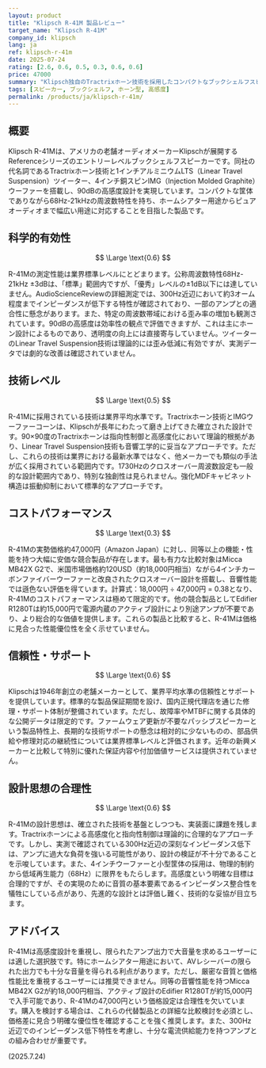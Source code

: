 ```yaml
---
layout: product
title: "Klipsch R-41M 製品レビュー"
target_name: "Klipsch R-41M"
company_id: klipsch
lang: ja
ref: klipsch-r-41m
date: 2025-07-24
rating: [2.6, 0.6, 0.5, 0.3, 0.6, 0.6]
price: 47000
summary: "Klipsch独自のTractrixホーン技術を採用したコンパクトなブックシェルフスピーカー。高感度設計により少ない電力で大音量を実現するが、測定性能には改善の余地があり、大幅に安価な競合製品の存在により価格競争力に欠ける。"
tags: [スピーカー, ブックシェルフ, ホーン型, 高感度]
permalink: /products/ja/klipsch-r-41m/
---
```


## 概要

Klipsch R-41Mは、アメリカの老舗オーディオメーカーKlipschが展開するReferenceシリーズのエントリーレベルブックシェルフスピーカーです。同社の代名詞であるTractrixホーン技術と1インチアルミニウムLTS（Linear Travel Suspension）ツイーター、4インチ銅スピンIMG（Injection Molded Graphite）ウーファーを搭載し、90dBの高感度設計を実現しています。コンパクトな筐体でありながら68Hz-21kHzの周波数特性を持ち、ホームシアター用途からピュアオーディオまで幅広い用途に対応することを目指した製品です。

## 科学的有効性

$$ \Large \text{0.6} $$

R-41Mの測定性能は業界標準レベルにとどまります。公称周波数特性68Hz-21kHz ±3dBは、「標準」範囲内ですが、「優秀」レベルの±1dB以下には達していません。AudioScienceReviewの詳細測定では、300Hz近辺において約3オーム程度までインピーダンスが低下する特性が確認されており、一部のアンプとの適合性に懸念があります。また、特定の周波数帯域における歪み率の増加も観測されています。90dBの高感度は効率性の観点で評価できますが、これは主にホーン設計によるものであり、透明度の向上には直接寄与していません。ツイーターのLinear Travel Suspension技術は理論的には歪み低減に有効ですが、実測データでは劇的な改善は確認されていません。

## 技術レベル

$$ \Large \text{0.5} $$

R-41Mに採用されている技術は業界平均水準です。Tractrixホーン技術とIMGウーファーコーンは、Klipschが長年にわたって磨き上げてきた確立された設計です。90×90度のTractrixホーンは指向性制御と高感度化において理論的根拠があり、Linear Travel Suspension技術も音響工学的に妥当なアプローチです。ただし、これらの技術は業界における最新水準ではなく、他メーカーでも類似の手法が広く採用されている範囲内です。1730Hzのクロスオーバー周波数設定も一般的な設計範囲内であり、特別な独創性は見られません。強化MDFキャビネット構造は振動抑制において標準的なアプローチです。

## コストパフォーマンス

$$ \Large \text{0.3} $$

R-41Mの実勢価格約47,000円（Amazon Japan）に対し、同等以上の機能・性能を持つ大幅に安価な競合製品が存在します。最も有力な比較対象はMicca MB42X G2で、米国市場価格約120USD（約18,000円相当）ながら4インチカーボンファイバーウーファーと改良されたクロスオーバー設計を搭載し、音響性能では遜色ない評価を得ています。計算式：18,000円 ÷ 47,000円 = 0.38となり、R-41Mのコストパフォーマンスは極めて限定的です。他の競合製品としてEdifier R1280Tは約15,000円で電源内蔵のアクティブ設計により別途アンプが不要であり、より総合的な価値を提供します。これらの製品と比較すると、R-41Mは価格に見合った性能優位性を全く示せていません。

## 信頼性・サポート

$$ \Large \text{0.6} $$

Klipschは1946年創立の老舗メーカーとして、業界平均水準の信頼性とサポートを提供しています。標準的な製品保証期間を設け、国内正規代理店を通じた修理・サポート体制が整備されています。ただし、故障率やMTBFに関する具体的な公開データは限定的です。ファームウェア更新が不要なパッシブスピーカーという製品特性上、長期的な技術サポートの懸念は相対的に少ないものの、部品供給や修理対応の継続性については業界標準レベルと評価されます。近年の新興メーカーと比較して特別に優れた保証内容や付加価値サービスは提供されていません。

## 設計思想の合理性

$$ \Large \text{0.6} $$

R-41Mの設計思想は、確立された技術を基盤としつつも、実装面に課題を残します。Tractrixホーンによる高感度化と指向性制御は理論的に合理的なアプローチです。しかし、実測で確認されている300Hz近辺の深刻なインピーダンス低下は、アンプに過大な負荷を強いる可能性があり、設計の検証が不十分であることを示唆しています。また、4インチウーファーと小型筐体の採用は、物理的制約から低域再生能力（68Hz）に限界をもたらします。高感度という明確な目標は合理的ですが、その実現のために音質の基本要素であるインピーダンス整合性を犠牲にしている点があり、先進的な設計とは評価し難く、技術的な妥協が目立ちます。

## アドバイス

R-41Mは高感度設計を重視し、限られたアンプ出力で大音量を求めるユーザーには適した選択肢です。特にホームシアター用途において、AVレシーバーの限られた出力でも十分な音量を得られる利点があります。ただし、厳密な音質と価格性能比を重視するユーザーには推奨できません。同等の音響性能を持つMicca MB42X G2が約18,000円相当、アクティブ設計のEdifier R1280Tが約15,000円で入手可能であり、R-41Mの47,000円という価格設定は合理性を欠いています。購入を検討する場合は、これらの代替製品との詳細な比較検討を必須とし、価格差に見合う明確な優位性を確認することを強く推奨します。また、300Hz近辺でのインピーダンス低下特性を考慮し、十分な電流供給能力を持つアンプとの組み合わせが重要です。

(2025.7.24)
